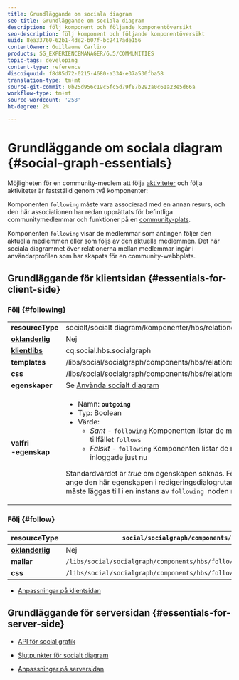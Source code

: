 ```yaml
---
title: Grundläggande om sociala diagram
seo-title: Grundläggande om sociala diagram
description: följ komponent och följande komponentöversikt
seo-description: följ komponent och följande komponentöversikt
uuid: 8ea33760-62b1-4de2-b07f-bc2417ade156
contentOwner: Guillaume Carlino
products: SG_EXPERIENCEMANAGER/6.5/COMMUNITIES
topic-tags: developing
content-type: reference
discoiquuid: f8d85d72-0215-4680-a334-e37a530fba58
translation-type: tm+mt
source-git-commit: 0b25d956c19c5fc5d79f87b292a0c61a23e5d66a
workflow-type: tm+mt
source-wordcount: '258'
ht-degree: 2%

---
```



# Grundläggande om sociala diagram {#social-graph-essentials}

Möjligheten för en community-medlem att följa [aktiviteter](essentials-activities.md) och följa aktiviteter är fastställd genom två komponenter:

Komponenten `following` måste vara associerad med en annan resurs, och den här associationen har redan upprättats för befintliga communitymedlemmar och funktioner på en [community-plats](overview.md#communitiessites).

Komponenten `following` visar de medlemmar som antingen följer den aktuella medlemmen eller som följs av den aktuella medlemmen. Det här sociala diagrammet över relationerna mellan medlemmar ingår i användarprofilen som har skapats för en community-webbplats.

## Grundläggande för klientsidan {#essentials-for-client-side}

### Följ {#following}

<table>
 <tbody>
  <tr>
   <td> <strong>resourceType</strong></td>
   <td>socialt/socialt diagram/komponenter/hbs/relationer</td>
  </tr>
  <tr>
   <td> <a href="scf.md#add-or-include-a-communities-component"><strong>oklanderlig</strong></a></td>
   <td>Nej</td>
  </tr>
  <tr>
   <td> <a href="clientlibs.md"><strong>klientlibs</strong></a></td>
   <td>cq.social.hbs.socialgraph</td>
  </tr>
  <tr>
   <td> <strong>templates</strong></td>
   <td> /libs/social/socialgraph/components/hbs/relationships/relationships.hbs</td>
  </tr>
  <tr>
   <td> <strong>css</strong></td>
   <td> /libs/social/socialgraph/components/hbs/relationships/clientlibs/relationships.css</td>
  </tr>
  <tr>
   <td><strong> egenskaper</strong></td>
   <td>Se <a href="socialgraph.md">Använda socialt diagram</a></td>
  </tr>
  <tr>
   <td><strong> valfri<br />-egenskap</strong></td>
   <td>
    <ul>
     <li>Namn: <strong><code>outgoing</code></strong></li>
     <li>Typ: Boolean</li>
     <li>Värde:<br />
      <ul>
       <li><i>Sant  </i>-  <code>following</code> Komponenten listar de medlemmar som är inloggade för tillfället <code>follows</code></li>
       <li><i>Falskt  </i>-  <code>following</code> Komponenten listar de medlemmar  <code>follow </code>som är inloggade just nu</li>
      </ul> </li>
    </ul> <p>Standardvärdet är <i>true</i> om egenskapen saknas. För närvarande går det inte att ange den här egenskapen i redigeringsdialogrutan i redigeringsläge. Egenskapen måste läggas till i en instans av <code>following </code>noden med <a href="../../help/sites-developing/developing-with-crxde-lite.md">CRXDE|Lite</a>.</p> </td>
  </tr>
 </tbody>
</table>

### Följ {#follow}

| **resourceType** | `social/socialgraph/components/hbs/following` |
|---|---|
| [**oklanderlig**](scf.md#add-or-include-a-communities-component) | Nej |
| **mallar** | `/libs/social/socialgraph/components/hbs/following/following.hbs` |
| **css** | `/libs/social/socialgraph/components/hbs/following/clientlibs/following.css` |

* [Anpassningar på klientsidan](client-customize.md)

## Grundläggande för serversidan {#essentials-for-server-side}

* [API för social grafik](https://helpx.adobe.com/experience-manager/6-5/sites/developing/using/reference-materials/javadoc/com/adobe/cq/social/graph/client/api/package-frame.html)

* [Slutpunkter för socialt diagram](https://helpx.adobe.com/experience-manager/6-5/sites/developing/using/reference-materials/javadoc/com/adobe/cq/social/graph/client/endpoint/package-frame.html)

* [Anpassningar på serversidan](server-customize.md)

